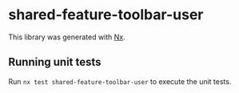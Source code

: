 # shared-feature-toolbar-user

This library was generated with [Nx](https://nx.dev).

## Running unit tests

Run `nx test shared-feature-toolbar-user` to execute the unit tests.
